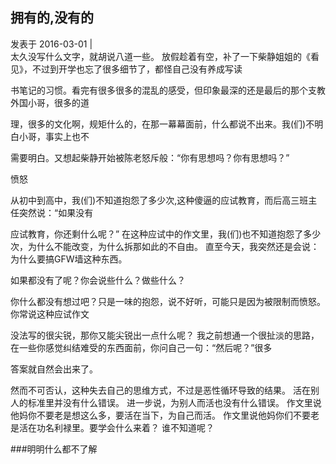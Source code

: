 ## 拥有的,没有的
发表于 2016-03-01   |  
太久没写什么文字，就胡说八道一些。
放假趁着有空，补了一下柴静姐姐的《看见》，不过到开学也忘了很多细节了，都怪自己没有养成写读

书笔记的习惯。看完有很多很多的混乱的感受，但印象最深的还是最后的那个支教外国小哥，很多的道

理，很多的文化啊，规矩什么的，在那一幕幕面前，什么都说不出来。我(们)不明白小哥，事实上也不

需要明白。又想起柴静开始被陈老怒斥般：“你有思想吗？你有思想吗？”

愤怒

从初中到高中，我(们)不知道抱怨了多少次,这种傻逼的应试教育，而后高三班主任突然说：“如果没有

应试教育，你还剩什么呢？”
在这种应试中的作文里，我(们)也不知道抱怨了多少次，为什么不能改变，为什么拆那如此的不自由。
直至今天，我突然还是会说：为什么要搞GFW墙这种东西。

如果都没有了呢？你会说些什么？做些什么？

你什么都没有想过吧？只是一味的抱怨，说不好听，可能只是因为被限制而愤怒。你常说这种应试作文

没法写的很尖锐，那你又能尖锐出一点什么呢？
我之前想通一个很扯淡的思路，在一些你感觉纠结难受的东西面前，你问自己一句：“然后呢？”很多

答案就自然会出来了。

然而不可否认，这种失去自己的思维方式，不过是恶性循环导致的结果。
活在别人的标准里并没有什么错误。
进一步说，为别人而活也没有什么错误。
作文里说他妈你不要老是想这么多，要活在当下，为自己而活。
作文里说他妈你们不要老是活在功名利禄里。要学会什么来着？
谁不知道呢？

###明明什么都不了解